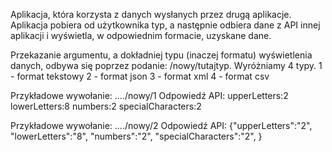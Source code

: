 Aplikacja, która korzysta z danych wysłanych przez drugą aplikacje.
Aplikacja pobiera od użytkownika typ, a następnie odbiera dane z API innej aplikacji i wyświetla, w odpowiednim formacie, uzyskane dane.

Przekazanie argumentu, a dokładniej typu (inaczej formatu) wyświetlenia danych, odbywa się poprzez podanie: /nowy/tutajtyp.
Wyróżniamy 4 typy.
1 - format tekstowy
2 - format json
3 - format xml
4 - format csv

Przykładowe wywołanie: ..../nowy/1
Odpowiedź API: upperLetters:2 lowerLetters:8 numbers:2 specialCharacters:2

Przykładowe wywołanie: ..../nowy/2
Odpowiedź API: {"upperLetters":"2",
"lowerLetters":"8",
"numbers":"2",
"specialCharacters":"2",
}